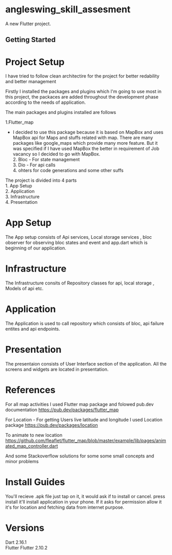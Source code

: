 # angleswing_skill_assesment

A new Flutter project.

## Getting Started

# Project Setup

I have tried to follow clean architectire for the project for better redability and better management

Firstly I installed the packages and plugins which I'm going to use most in this project, the packaces are added throughout the development phase according to the needs of application.

The main packages and plugins installed are follows

1.Flutter_map

- I decided to use this package because it is based on MapBox and uses MapBox api for Maps and stuffs related with map. There are many packages like google_maps which provide many more feature. But it was specified if I have used MapBox the better in requirement of Job vacancy so I decided to go with MapBox.<br/> 2. Bloc - For state management<br/> 3. Dio - For api calls<br/> 4. ohters for code generations and some other suffs<br/>

The project is divided into 4 parts<br/> 1. App Setup<br/> 2. Application<br/> 3. Infrastructure<br/> 4. Presentation<br/>

# App Setup

The App setup consists of Api services, Local storage services , bloc observer for observing bloc states and event and app.dart which is beginning of our application.

# Infrastructure

The Infrastructure consits of Repository classes for api, local storage , Models of api etc.

# Application

The Application is used to call repository which consists of bloc, api failure entites and api endpoints.

# Presentation

The presentaion consists of User Interface section of the application. All the screens and widgets are located in presentation.

# References

For all map activities I used Flutter map package and folowed pub.dev documentation
https://pub.dev/packages/flutter_map

For Location - For getting Users live latitude and longitude I used Location package
https://pub.dev/packages/location

To animate to new location
https://github.com/fleaflet/flutter_map/blob/master/example/lib/pages/animated_map_controller.dart

And some Stackoverflow solutions for some some small concepts and minor problems

# Install Guides

You'll recieve .apk file just tap on it, it would ask if to install or cancel.
press install it'll install application in your phone. If it asks for permission allow it it's for location and fetching data from internet purpose.

# Versions

Dart 2.16.1<br/>
Flutter Flutter 2.10.2<br/>
